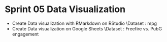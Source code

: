 # Sprint 05 Data Visualization

- Create Data visualization with RMarkdown on RStudio
  \Dataset : mpg
- Create Data visualization on Google Sheets
  \Dataset : Freefire vs. PubG engagement
